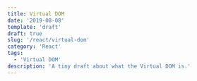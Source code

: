 ```yaml
---
title: Virtual DOM
date: '2019-08-08'
template: 'draft'
draft: true
slug: '/react/virtual-dom'
category: 'React'
tags:
  - 'Virtual DOM'
description: 'A tiny draft about what the Virtual DOM is.'
---
```



